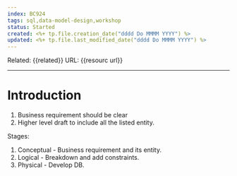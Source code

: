 ```yaml
---
index: BC924
tags: sql,data-model-design,workshop
status: Started
created: <%+ tp.file.creation_date("dddd Do MMMM YYYY") %>
updated: <%+ tp.file.last_modified_date("dddd Do MMMM YYYY") %>
---
```

Related: {{related}}
URL: {{resourc url}}

---

# Introduction


1. Business requirement should be clear
2. Higher level draft to include all the listed entity. 

Stages:
1. Conceptual - Business requirement and its entity. 
2. Logical - Breakdown and add constraints. 
3. Physical - Develop DB.

